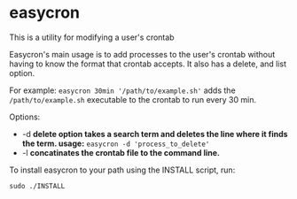 easycron
========

This is a utility for modifying a user's crontab

Easycron's main usage is to add processes to the user's crontab without having to know the format that crontab accepts. It also has a delete, and list option.

For example: ```easycron 30min '/path/to/example.sh'``` adds the ```/path/to/example.sh``` executable to the crontab to run every 30 min.

Options:
* -d **delete option takes a search term and deletes the line where it finds the term. usage:** ```easycron -d 'process_to_delete'```
* -l **concatinates the crontab file to the command line.**

To install easycron to your path using the INSTALL script, run: 

```
sudo ./INSTALL
```


